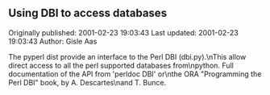 ## Using DBI to access databases 
Originally published: 2001-02-23 19:03:43 
Last updated: 2001-02-23 19:03:43 
Author: Gisle Aas 
 
The pyperl dist provide an interface to the Perl DBI (dbi.py).\nThis allow direct access to all the perl supported databases from\npython. Full documentation of the API from 'perldoc DBI' or\nthe ORA "Programming the Perl DBI" book, by A. Descartes\nand T. Bunce.